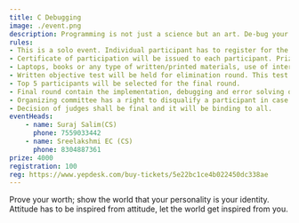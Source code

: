 ```yaml
---
title: C Debugging
image: ./event.png
description: Programming is not just a science but an art. De-bug your way out of the intricately coded C programs to prove your mettle. This event focus on testing the conceptual understanding of programming methodology to implement, test and debug the programs using programming language C.
rules: 
- This is a solo event. Individual participant has to register for the event. Unlimited participants per college/department are allowed. (Please do bring the ID card of college).
- Certificate of participation will be issued to each participant. Prizes and certificates will be - given to the winners.
- Laptops, books or any type of written/printed materials, use of internet/mobile phones arestrictly prohibited.
- Written objective test will be held for elimination round. This test will be of objective questions of multiple choices from C programming language.
- Top 5 participants will be selected for the final round. 
- Final round contain the implementation, debugging and error solving of one/ more programs in C - programming language with prescribed time limit.
- Organizing committee has a right to disqualify a participant in case of any indiscipline.
- Decision of judges shall be final and it will be binding to all.
eventHeads:
    - name: Suraj Salim(CS)
      phone: 7559033442
    - name: Sreelakshmi EC (CS)
      phone: 8304887361
prize: 4000
registration: 100
reg: https://www.yepdesk.com/buy-tickets/5e22bc1ce4b022450dc338ae
---
```


Prove your worth; show the world that your personality is your identity. Attitude has to be inspired from attitude, let the world get inspired from you.
